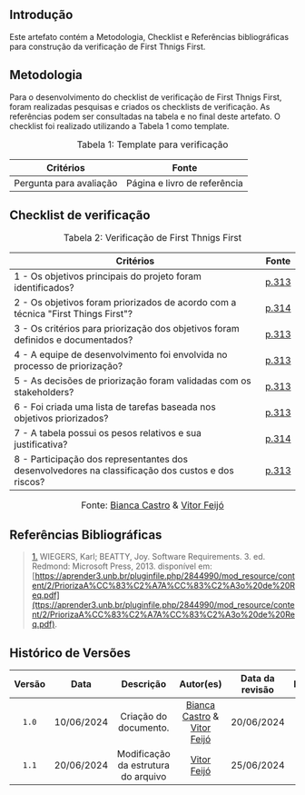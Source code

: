 ## Introdução

Este artefato contém a Metodologia, Checklist e Referências bibliográficas para construção da verificação de First Thnigs First. 

## Metodologia

Para o desenvolvimento do checklist de verificação de First Thnigs First, foram realizadas pesquisas e criados os checklists de verificação. As referências podem ser consultadas na tabela e no final deste artefato. O checklist foi realizado utilizando a Tabela 1 como template.

<font size="3"><p style="text-align: center">Tabela 1: Template para verificação</p></font>

<center>

Critérios | Fonte
--|--
Pergunta para avaliação| Página e livro de referência

</center>

## Checklist de verificação

<font size="3"><p style="text-align: center">Tabela 2: Verificação de First Thnigs First</p></font>

| Critérios | Fonte |
|-----------|---------------------|
| 1 - Os objetivos principais do projeto foram identificados? | <a id="TEC1" href="https://github.com/Requisitos-de-Software/2024.1-Meu-INSS/blob/Print-checklist/docs/imagens/checklists/ftf_pg313.png">p.313</a> |
| 2 - Os objetivos foram priorizados de acordo com a técnica "First Things First"? | <a id="TEC1" href="https://github.com/Requisitos-de-Software/2024.1-Meu-INSS/blob/Print-checklist/docs/imagens/checklists/ftf_pg314.png">p.314</a> |
| 3 - Os critérios para priorização dos objetivos foram definidos e documentados? | <a id="TEC1" href="https://github.com/Requisitos-de-Software/2024.1-Meu-INSS/blob/Print-checklist/docs/imagens/checklists/ftf_pg313.png">p.313</a> |
| 4 - A equipe de desenvolvimento foi envolvida no processo de priorização? | <a id="TEC1" href="https://github.com/Requisitos-de-Software/2024.1-Meu-INSS/blob/Print-checklist/docs/imagens/checklists/ftf_pg313.png">p.313</a> |
| 5 - As decisões de priorização foram validadas com os stakeholders? | <a id="TEC1" href="https://github.com/Requisitos-de-Software/2024.1-Meu-INSS/blob/Print-checklist/docs/imagens/checklists/ftf_pg313.png">p.313</a> |
| 6 - Foi criada uma lista de tarefas baseada nos objetivos priorizados? | <a id="TEC1" href="https://github.com/Requisitos-de-Software/2024.1-Meu-INSS/blob/Print-checklist/docs/imagens/checklists/ftf_pg313.png">p.313</a> |
| 7 - A tabela possui os pesos relativos e sua justificativa? | <a id="TEC1" href="https://github.com/Requisitos-de-Software/2024.1-Meu-INSS/blob/Print-checklist/docs/imagens/checklists/ftf_pg314.png">p.314</a> |
| 8 - Participação dos representantes dos desenvolvedores na classificação dos custos e dos riscos? | <a id="TEC1" href="https://github.com/Requisitos-de-Software/2024.1-Meu-INSS/blob/Print-checklist/docs/imagens/checklists/ftf_pg313.png">p.313</a> |

<font size="3"><p style="text-align: center">Fonte: [Bianca Castro](https://github.com/BiancaPatrocinio7) & [Vitor Feijó](https://github.com/vitorfleonardo)</p></font>

## Referências Bibliográficas
> <a id="RP1" href="#TEC1">1.</a> WIEGERS, Karl; BEATTY, Joy. Software Requirements. 3. ed. Redmond: Microsoft Press, 2013. disponível em: [https://aprender3.unb.br/pluginfile.php/2844990/mod_resource/content/2/PriorizaA%CC%83%C2%A7A%CC%83%C2%A3o%20de%20Req.pdf](ttps://aprender3.unb.br/pluginfile.php/2844990/mod_resource/content/2/PriorizaA%CC%83%C2%A7A%CC%83%C2%A3o%20de%20Req.pdf).


## Histórico de Versões

| Versão | Data | Descrição | Autor(es) | Data da revisão | Revisor(es) |
| :--: | :--: | :--: | :--: | :--: | :--: |
|`1.0` | 10/06/2024 | Criação do documento. |[Bianca Castro](https://github.com/BiancaPatrocinio7) & [Vitor Feijó](https://github.com/vitorfleonardo)| 20/06/2024 |[Gabriel Souza](https://github.com/GabrielMS00)|   
|`1.1` | 20/06/2024 | Modificação da estrutura do arquivo |[Vitor Feijó](https://github.com/vitorfleonardo) | 25/06/2024 | [Bianca Castro](https://github.com/BiancaPatrocinio7) |